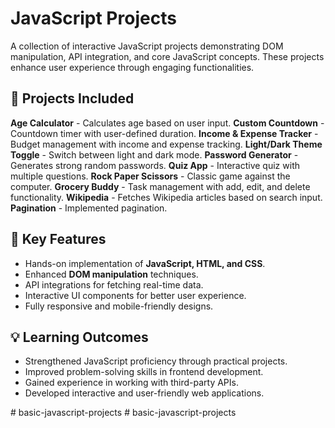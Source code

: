# JavaScript Projects
A collection of interactive JavaScript projects demonstrating DOM manipulation, API integration, and core JavaScript concepts. These projects enhance user experience through engaging functionalities.

## 🚀 Projects Included
 **Age Calculator** - Calculates age based on user input.
 **Custom Countdown** - Countdown timer with user-defined duration.
 **Income & Expense Tracker** - Budget management with income and expense tracking.
 **Light/Dark Theme Toggle** - Switch between light and dark mode.
 **Password Generator** - Generates strong random passwords. 
 **Quiz App** - Interactive quiz with multiple questions.
 **Rock Paper Scissors** - Classic game against the computer.
 **Grocery Buddy** - Task management with add, edit, and delete functionality.
 **Wikipedia** - Fetches Wikipedia articles based on search input.
 **Pagination** - Implemented pagination.

## 📌 Key Features
- Hands-on implementation of **JavaScript, HTML, and CSS**.
- Enhanced **DOM manipulation** techniques.
- API integrations for fetching real-time data.
- Interactive UI components for better user experience.
- Fully responsive and mobile-friendly designs.

## 💡 Learning Outcomes
- Strengthened JavaScript proficiency through practical projects.
- Improved problem-solving skills in frontend development.
- Gained experience in working with third-party APIs.
- Developed interactive and user-friendly web applications.

#   b a s i c - j a v a s c r i p t - p r o j e c t s  
 #   b a s i c - j a v a s c r i p t - p r o j e c t s  
 